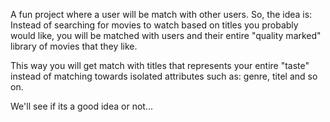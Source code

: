 A fun project where a user will be match with other users.
So, the idea is: Instead of searching for movies to watch based on titles you probably would like, you will be matched with users and their entire "quality marked" library of movies that they like.

This way you will get match with titles that represents your entire "taste" instead of matching towards isolated attributes such as: genre, titel and so on.

We'll see if its a good idea or not...